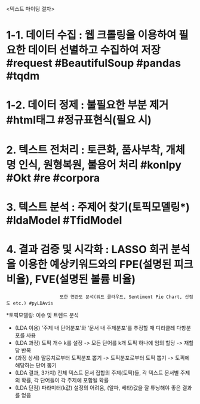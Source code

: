 <텍스트 마이팅 절차> 
# 1-1. 데이터 수집 : 웹 크롤링을 이용하여 필요한 데이터 선별하고 수집하여 저장 #request #BeautifulSoup #pandas #tqdm
# 1-2. 데이터 정제 : 불필요한 부분 제거 #html태그 #정규표현식(필요 시)
# 2. 텍스트 전처리 : 토큰화, 품사부착, 개체명 인식, 원형복원, 불용어 처리 #konlpy #Okt #re #corpora 
# 3. 텍스트 분석 : 주제어 찾기(토픽모델링*) #ldaModel #TfidModel
# 4. 결과 검증 및 시각화 : LASSO 회귀 분석을 이용한 예상키워드와의 FPE(설명된 피크 비율), FVE(설명된 볼륨 비율)
                        또한 연관도 분석(워드 클라우드, Sentiment Pie Chart, 산점도 etc.) #pyLDAvis

*토픽모델링: 이슈 및 트렌드 분석 
- (LDA 이용) '주제 내 단어분포'와 '문서 내 주제분포'를 추정할 때 디리클레 다항분포를 사용
- (LDA 과정) 토픽 개수 k를 설정 -> 모든 단어를 k개 토픽 하나에 임의 할당 -> 재할당 반복
- (과정 상세) 말뭉치로부터 토픽분포 뽑기 -> 토픽분포로부터 토픽 뽑기 -> 토픽에 해당하는 단어 뽑기
- (LDA 결과, 3가지) 전체 텍스트 문서 집합의 주제(토픽)들, 각 텍스트 문서별 주제의 확률,
각 단어들이 각 주제에 포함될 확률
- (LDA 단점) 파라미터(k값) 설정의 어려움, (알파, 베타)값을 잘 튜닝해야 좋은 결과를 얻음
